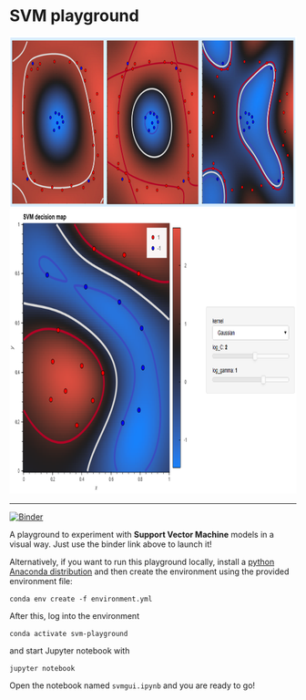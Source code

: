 # SVM playground

<div align="center">
  <img src="img/svmplots.png" height="300"><br>
  <img src="img/svminterface.png" height="500"><br>
</div>

-----------------

[![Binder](https://mybinder.org/badge_logo.svg)](https://mybinder.org/v2/gh/albarji/svm-playground/HEAD?labpath=svmgui.ipynb)

A playground to experiment with **Support Vector Machine** models in a visual way. Just use the binder link above to launch it!

Alternatively, if you want to run this playground locally, install a [python Anaconda distribution](https://www.anaconda.com/products/individual) and then create the environment using the provided environment file:

    conda env create -f environment.yml

After this, log into the environment

    conda activate svm-playground

and start Jupyter notebook with

    jupyter notebook

Open the notebook named `svmgui.ipynb` and you are ready to go!
